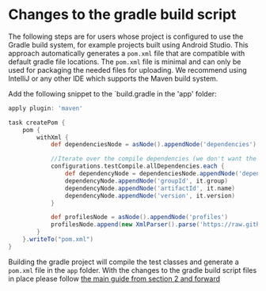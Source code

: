# Changes to the gradle build script

The following steps are for users whose project is configured to use the Gradle build system, for example projects built using Android Studio. This approach automatically generates a `pom.xml` file that are compatible with default gradle file locations. The `pom.xml` file is minimal and can only be used for packaging the needed files for uploading. We recommend using IntelliJ or any other IDE which supports the Maven build system.

Add the following snippet to the `build.gradle in the 'app' folder:

```gradle 
apply plugin: 'maven'

task createPom {
    pom {
        withXml {
            def dependenciesNode = asNode().appendNode('dependencies')

            //Iterate over the compile dependencies (we don't want the test ones), adding a <dependency> node for each
            configurations.testCompile.allDependencies.each {
                def dependencyNode = dependenciesNode.appendNode('dependency')
                dependencyNode.appendNode('groupId', it.group)
                dependencyNode.appendNode('artifactId', it.name)
                dependencyNode.appendNode('version', it.version)
            }

            def profilesNode = asNode().appendNode('profiles')
            profilesNode.append(new XmlParser().parse('https://raw.githubusercontent.com/xamarinhq/test-cloud-appium-java-extensions/master/gradleuploadprofilesnippet.xml'))
        }
    }.writeTo("pom.xml")
}
```

Building the gradle project will compile the test classes and generate a `pom.xml` file in the `app` folder. With the changes to the gradle build script files in place please follow [the main guide from section 2 and forward](../master/README.md##2-changes-to-the-tests) 
